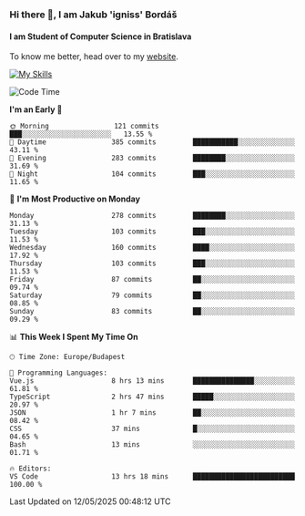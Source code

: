 ### Hi there 👋, I am Jakub 'igniss' Bordáš

#### I am Student of Computer Science in Bratislava
To know me better, head over to my [website](https://bordas.sk).

[![My Skills](https://skillicons.dev/icons?i=js,typescript,html,css,figma,svelte,vue,next,postgresql,nest,express,nodejs)](https://bordas.sk)


<!--START_SECTION:waka-->
![Code Time](http://img.shields.io/badge/Code%20Time-1%2C885%20hrs%2027%20mins-blue)

**I'm an Early 🐤** 

```text
🌞 Morning                121 commits         ███░░░░░░░░░░░░░░░░░░░░░░   13.55 % 
🌆 Daytime                385 commits         ███████████░░░░░░░░░░░░░░   43.11 % 
🌃 Evening                283 commits         ████████░░░░░░░░░░░░░░░░░   31.69 % 
🌙 Night                  104 commits         ███░░░░░░░░░░░░░░░░░░░░░░   11.65 % 
```
📅 **I'm Most Productive on Monday** 

```text
Monday                   278 commits         ████████░░░░░░░░░░░░░░░░░   31.13 % 
Tuesday                  103 commits         ███░░░░░░░░░░░░░░░░░░░░░░   11.53 % 
Wednesday                160 commits         ████░░░░░░░░░░░░░░░░░░░░░   17.92 % 
Thursday                 103 commits         ███░░░░░░░░░░░░░░░░░░░░░░   11.53 % 
Friday                   87 commits          ██░░░░░░░░░░░░░░░░░░░░░░░   09.74 % 
Saturday                 79 commits          ██░░░░░░░░░░░░░░░░░░░░░░░   08.85 % 
Sunday                   83 commits          ██░░░░░░░░░░░░░░░░░░░░░░░   09.29 % 
```


📊 **This Week I Spent My Time On** 

```text
🕑︎ Time Zone: Europe/Budapest

💬 Programming Languages: 
Vue.js                   8 hrs 13 mins       ███████████████░░░░░░░░░░   61.81 % 
TypeScript               2 hrs 47 mins       █████░░░░░░░░░░░░░░░░░░░░   20.97 % 
JSON                     1 hr 7 mins         ██░░░░░░░░░░░░░░░░░░░░░░░   08.42 % 
CSS                      37 mins             █░░░░░░░░░░░░░░░░░░░░░░░░   04.65 % 
Bash                     13 mins             ░░░░░░░░░░░░░░░░░░░░░░░░░   01.71 % 

🔥 Editors: 
VS Code                  13 hrs 18 mins      █████████████████████████   100.00 % 
```


 Last Updated on 12/05/2025 00:48:12 UTC
<!--END_SECTION:waka-->
